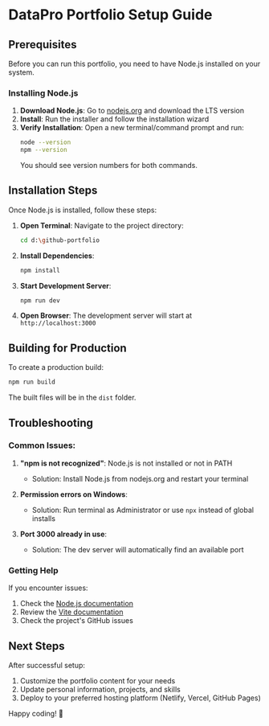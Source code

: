 # DataPro Portfolio Setup Guide

## Prerequisites

Before you can run this portfolio, you need to have Node.js installed on your system.

### Installing Node.js

1. **Download Node.js**: Go to [nodejs.org](https://nodejs.org/) and download the LTS version
2. **Install**: Run the installer and follow the installation wizard
3. **Verify Installation**: Open a new terminal/command prompt and run:
   ```bash
   node --version
   npm --version
   ```
   You should see version numbers for both commands.

## Installation Steps

Once Node.js is installed, follow these steps:

1. **Open Terminal**: Navigate to the project directory:
   ```bash
   cd d:\github-portfolio
   ```

2. **Install Dependencies**:
   ```bash
   npm install
   ```

3. **Start Development Server**:
   ```bash
   npm run dev
   ```

4. **Open Browser**: The development server will start at `http://localhost:3000`

## Building for Production

To create a production build:

```bash
npm run build
```

The built files will be in the `dist` folder.

## Troubleshooting

### Common Issues:

1. **"npm is not recognized"**: Node.js is not installed or not in PATH
   - Solution: Install Node.js from nodejs.org and restart your terminal

2. **Permission errors on Windows**: 
   - Solution: Run terminal as Administrator or use `npx` instead of global installs

3. **Port 3000 already in use**:
   - Solution: The dev server will automatically find an available port

### Getting Help

If you encounter issues:
1. Check the [Node.js documentation](https://nodejs.org/en/docs/)
2. Review the [Vite documentation](https://vitejs.dev/guide/)
3. Check the project's GitHub issues

## Next Steps

After successful setup:
1. Customize the portfolio content for your needs
2. Update personal information, projects, and skills
3. Deploy to your preferred hosting platform (Netlify, Vercel, GitHub Pages)

Happy coding! 🚀
